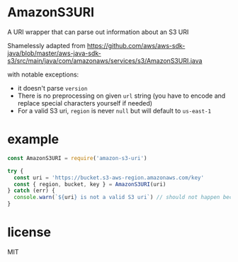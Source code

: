# AmazonS3URI

A URI wrapper that can parse out information about an S3 URI

Shamelessly adapted from https://github.com/aws/aws-sdk-java/blob/master/aws-java-sdk-s3/src/main/java/com/amazonaws/services/s3/AmazonS3URI.java

with notable exceptions:

- it doesn't parse `version`
- There is no preprocessing on given `url` string (you have to encode and replace special characters yourself if needed)
- For a valid S3 uri, `region` is never `null` but will default to `us-east-1`

# example
```js
const AmazonS3URI = require('amazon-s3-uri')

try {
  const uri = 'https://bucket.s3-aws-region.amazonaws.com/key'
  const { region, bucket, key } = AmazonS3URI(uri)
} catch (err) {
  console.warn(`${uri} is not a valid S3 uri`) // should not happen because `uri` is valid in that example
}
```
# license

MIT
